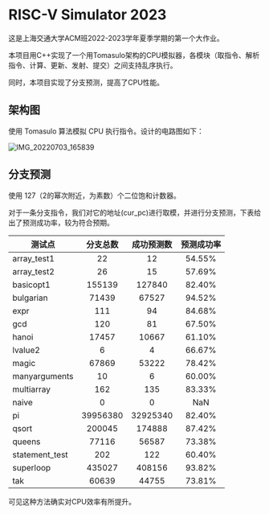 # RISC-V Simulator 2023

这是上海交通大学ACM班2022-2023学年夏季学期的第一个大作业。

本项目用C++实现了一个用Tomasulo架构的CPU模拟器，各模块（取指令、解析指令、计算、更新、发射、提交）之间支持乱序执行。

同时，本项目实现了分支预测，提高了CPU性能。

## 架构图

使用 Tomasulo 算法模拟 CPU 执行指令。设计的电路图如下：

![IMG_20220703_165839](image/IMG_20220703_165839.jpg)

## 分支预测

使用 127（2的幂次附近，为素数）个二位饱和计数器。

对于一条分支指令，我们对它的地址(cur_pc)进行取模，并进行分支预测，下表给出了预测成功率，较为符合预期。

| 测试点         | 分支总数 | 成功预测数 | 预测成功率 |
| -------------- | :------: | :--------: | :--------: |
| array_test1    |    22    |     12     |   54.55%   |
| array_test2    |    26    |     15     |   57.69%   |
| basicopt1      |  155139  |   127840   |   82.40%   |
| bulgarian      |  71439   |   67527    |   94.52%   |
| expr           |   111    |     94     |   84.68%   |
| gcd            |   120    |     81     |   67.50%   |
| hanoi          |  17457   |   10667    |   61.10%   |
| lvalue2        |    6     |     4      |   66.67%   |
| magic          |  67869   |   53222    |   78.42%   |
| manyarguments  |    10    |     6      |   60.00%   |
| multiarray     |   162    |    135     |   83.33%   |
| naive          |    0     |     0      |    NaN     |
| pi             | 39956380 |  32925340  |   82.40%   |
| qsort          |  200045  |   174888   |   87.42%   |
| queens         |  77116   |   56587    |   73.38%   |
| statement_test |   202    |    122     |   60.40%   |
| superloop      |  435027  |   408156   |   93.82%   |
| tak            |  60639   |   44755    |   73.81%   |

可见这种方法确实对CPU效率有所提升。

